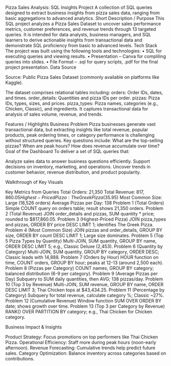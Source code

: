 Pizza Sales Analysis: SQL Insights Project
A collection of SQL queries designed to extract business insights from pizza sales data, ranging from basic aggregations to advanced analytics.
Short Description / Purpose
This SQL project analyzes a Pizza Sales Dataset to uncover sales performance metrics, customer preferences, and revenue trends through 13 targeted queries. It is intended for data analysts, business managers, and SQL learners to derive actionable insights from transactional data and demonstrate SQL proficiency from basic to advanced levels.
Tech Stack
The project was built using the following tools and technologies:
•  SQL for executing queries and viewing results.
• Presentation – Canva for compliling queries into slides.
• File Format – .sql for query scripts, .pdf for the final project presentation.
Data Source

Source: Public Pizza Sales Dataset (commonly available on platforms like Kaggle).

The dataset comprises relational tables including:
orders: Order IDs, dates, and times.
order_details: Quantities and pizza IDs per order.
pizzas: Pizza IDs, types, sizes, and prices.
pizza_types: Pizza names, categories (e.g., Chicken, Classic), and ingredients.
It captures transactional data for analysis of sales volume, revenue, and trends.

Features / Highlights
Business Problem
Pizza businesses generate vast transactional data, but extracting insights like total revenue, popular products, peak ordering times, or category performance is challenging without structured queries. Key questions include: What are the top-selling pizzas? When are peak hours? How does revenue accumulate over time?
Goal of the Dashboard
To deliver a set of SQL queries that:

Analyze sales data to answer business questions efficiently.
Support decisions on inventory, marketing, and operations.
Uncover trends in customer behavior, revenue distribution, and product popularity.

Walkthrough of Key Visuals

Key Metrics from Queries 
Total Orders: 21,350 
Total Revenue: $817,860.05 
Highest-Priced Pizza: The Greek Pizza ($35.95) 
Most Common Size: Large (18,526 orders) 
Average Pizzas per Day: 138
Problem 1 (Total Orders) Simple COUNT query on orders table; result shows 21,350 orders.
Problem 2 (Total Revenue) JOIN order_details and pizzas, SUM quantity * price; rounded to $817,860.05.
Problem 3 (Highest-Priced Pizza) JOIN pizza_types and pizzas, ORDER BY price DESC LIMIT 1; identifies The Greek Pizza.
Problem 4 (Most Common Size) JOIN pizzas and order_details, GROUP BY size, ORDER BY count DESC LIMIT 1; Large size dominates.
Problem 5 (Top 5 Pizza Types by Quantity) Multi-JOIN, SUM quantity, GROUP BY name, ORDER DESC LIMIT 5; e.g., Classic Deluxe (2,453).
Problem 6 (Quantity by Category) Multi-JOIN, SUM quantity, GROUP BY category, ORDER DESC; Classic leads with 14,888.
Problem 7 (Orders by Hour) HOUR function on time, COUNT orders, GROUP BY hour; peaks at 12-13 (around 2,500 each).
Problem 8 (Pizzas per Category) COUNT names, GROUP BY category; balanced distribution (6-9 per category).
Problem 9 (Average Pizzas per Day) Subquery to SUM daily quantities, then AVG; 138 pizzas/day.
Problem 10 (Top 3 by Revenue) Multi-JOIN, SUM revenue, GROUP BY name, ORDER DESC LIMIT 3; Thai Chicken tops at $43,434.25.
Problem 11 (Percentage by Category) Subquery for total revenue, calculate category %; Classic ~27%.
Problem 12 (Cumulative Revenue) Window function SUM OVER ORDER BY date; shows growth over time.
Problem 13 (Top 3 per Category by Revenue) RANK() OVER PARTITION BY category; e.g., Thai Chicken for Chicken category.

Business Impact & Insights

Product Strategy: Focus promotions on top performers like Thai Chicken Pizza.
Operational Efficiency: Staff more during peak hours (noon-early afternoon).
Revenue Forecasting: Cumulative trends help predict future sales.
Category Optimization: Balance inventory across categories based on contributions.

